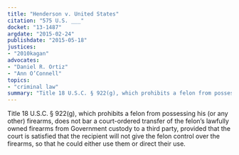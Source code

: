 ```yaml
---
title: "Henderson v. United States"
citation: "575 U.S. ___"
docket: "13-1487"
argdate: "2015-02-24"
publishdate: "2015-05-18"
justices:
- "2010kagan"
advocates:
- "Daniel R. Ortiz"
- "Ann O’Connell"
topics:
- "criminal law"
summary: "Title 18 U.S.C. § 922(g), which prohibits a felon from possessing his (or any other) firearms, does not bar a court-ordered transfer of the felon’s lawfully owned firearms from Government custody to a third party, provided that the court is satisfied that the recipient will not give the felon control over the firearms, so that he could either use them or direct their use."
---
```

Title 18 U.S.C. § 922(g), which prohibits a felon from possessing his (or any other) firearms, does not bar a court-ordered transfer of the felon’s lawfully owned firearms from Government custody to a third party, provided that the court is satisfied that the recipient will not give the felon control over the firearms, so that he could either use them or direct their use.
